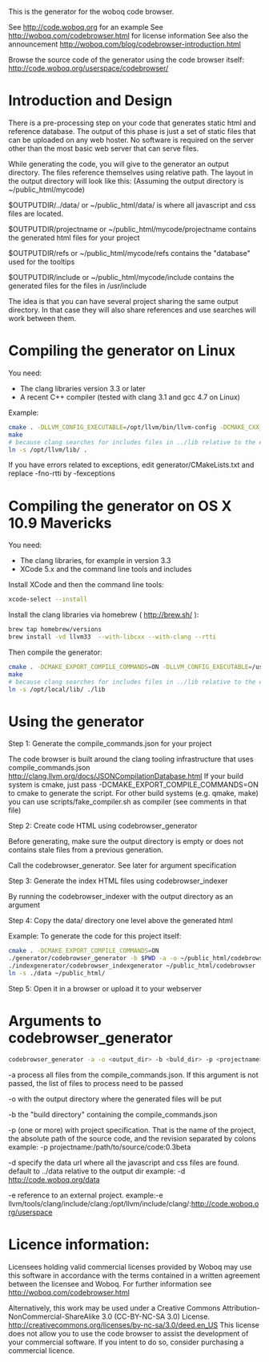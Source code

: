 This is the generator for the woboq code browser.

See http://code.woboq.org for an example
See http://woboq.com/codebrowser.html for license information
See also the announcement http://woboq.com/blog/codebrowser-introduction.html

Browse the source code of the generator using the code browser itself:
http://code.woboq.org/userspace/codebrowser/

Introduction and Design
=======================

There is a pre-processing step on your code that generates static html and
reference database. The output of this phase is just a set of static files that
can be uploaded on any web hoster. No software is required on the server other
than the most basic web server that can serve files.

While generating the code, you will give to the generator an output directory.
The files reference themselves using relative path. The layout in the output
directory will look like this:
(Assuming the output directory is ~/public_html/mycode)

$OUTPUTDIR/../data/  or ~/public_html/data/
  is where all javascript and css files are located.

$OUTPUTDIR/projectname  or ~/public_html/mycode/projectname
  contains the generated html files for your project

$OUTPUTDIR/refs  or ~/public_html/mycode/refs
  contains the "database" used for the tooltips

$OUTPUTDIR/include  or ~/public_html/mycode/include
  contains the generated files for the files in /usr/include


The idea is that you can have several project sharing the same output
directory. In that case they will also share references and use searches will
work between them.



Compiling the generator on Linux
================================

You need:
 - The clang libraries version 3.3 or later
 - A recent C++ compiler (tested with clang 3.1 and gcc 4.7 on Linux)

Example:
```bash
cmake . -DLLVM_CONFIG_EXECUTABLE=/opt/llvm/bin/llvm-config -DCMAKE_CXX_COMPILER=/opt/llvm/bin/clang++ -DCMAKE_EXPORT_COMPILE_COMMANDS=ON -DCMAKE_BUILD_TYPE=Release
make
# because clang searches for includes files in ../lib relative to the executable: 
ln -s /opt/llvm/lib/ .
```


If you have errors related to exceptions, edit generator/CMakeLists.txt and replace -fno-rtti by -fexceptions

Compiling the generator on OS X 10.9 Mavericks
==============================================

You need:
 - The clang libraries, for example in version 3.3
 - XCode 5.x and the command line tools and includes

Install XCode and then the command line tools:
```bash
xcode-select --install
```

Install the clang libraries via homebrew ( http://brew.sh/ ):
```bash
brew tap homebrew/versions
brew install -vd llvm33  --with-libcxx --with-clang --rtti
```

Then compile the generator:
```bash
cmake . -DCMAKE_EXPORT_COMPILE_COMMANDS=ON -DLLVM_CONFIG_EXECUTABLE=/usr/local//bin/llvm-config-3.3  -DCMAKE_BUILD_TYPE=Release
make
# because clang searches for includes files in ../lib relative to the executable:
ln -s /opt/local/lib/ ./lib
```


Using the generator
===================

Step 1: Generate the compile_commands.json for your project

The code browser is built around the clang tooling infrastructure that uses compile_commands.json
http://clang.llvm.org/docs/JSONCompilationDatabase.html
If your build system is cmake, just pass -DCMAKE_EXPORT_COMPILE_COMMANDS=ON to cmake to generate the script.
For other build systems (e.g. qmake, make) you can use scripts/fake_compiler.sh as compiler (see comments in that file)

Step 2: Create code HTML using codebrowser_generator

Before generating, make sure the output directory is empty or does not contains
stale files from a previous generation.

Call the codebrowser_generator. See later for argument specification

Step 3: Generate the index HTML files using codebrowser_indexer

By running the codebrowser_indexer with the output directory as an argument

Step 4: Copy the data/ directory one level above the generated html

Example:
To generate the code for this project itself:

```bash
cmake . -DCMAKE_EXPORT_COMPILE_COMMANDS=ON
./generator/codebrowser_generator -b $PWD -a -o ~/public_html/codebrowser -p codebrowser:$PWD:`git describe --always --tags`
./indexgenerator/codebrowser_indexgenerator ~/public_html/codebrowser
ln -s ./data ~/public_html/
```

Step 5: Open it in a browser or upload it to your webserver

Arguments to codebrowser_generator
==================================

```bash
codebrowser_generator -a -o <output_dir> -b <buld_dir> -p <projectname>:<source_dir>[:<revision>] [-d <data_url>] [-e <remote_path>:<source_dir>:<remote_url>]
```

 -a process all files from the compile_commands.json.  If this argument is not
    passed, the list of files to process need to be passed

 -o with the output directory where the generated files will be put

 -b the "build directory" containing the compile_commands.json

 -p (one or more) with project specification. That is the name of the project,
    the absolute path of the source code, and the revision separated by colons
    example: -p projectname:/path/to/source/code:0.3beta

 -d specify the data url where all the javascript and css files are found.
    default to ../data relative to the output dir
    example: -d http://code.woboq.org/data

 -e reference to an external project.
    example:-e llvm/tools/clang/include/clang:/opt/llvm/include/clang/:http://code.woboq.org/userspace

Licence information:
====================
Licensees holding valid commercial licenses provided by Woboq may use
this software in accordance with the terms contained in a written agreement
between the licensee and Woboq.
For further information see http://woboq.com/codebrowser.html

Alternatively, this work may be used under a Creative Commons
Attribution-NonCommercial-ShareAlike 3.0 (CC-BY-NC-SA 3.0) License.
http://creativecommons.org/licenses/by-nc-sa/3.0/deed.en_US
This license does not allow you to use the code browser to assist the
development of your commercial software. If you intent to do so, consider
purchasing a commercial licence.
